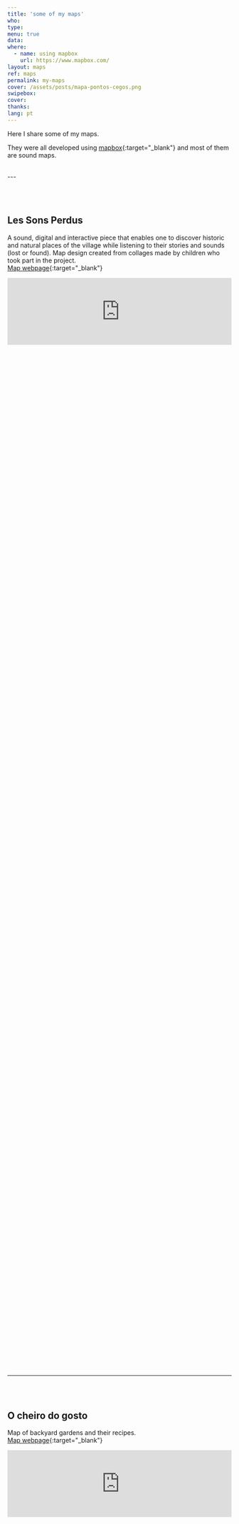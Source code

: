```yaml
---
title: 'some of my maps'
who: 
type: 
menu: true
data:
where: 
  - name: using mapbox
    url: https://www.mapbox.com/
layout: maps
ref: maps
permalink: my-maps
cover: /assets/posts/mapa-pontos-cegos.png
swipebox: 
cover: 
thanks:
lang: pt
---
```


Here I share some of my maps. 

They were all developed using [mapbox](https://mapbox.com){:target="_blank"} and most of them are sound maps.

<br>
---
    
<br><br> 

## Les Sons Perdus
A sound, digital and interactive piece that enables one to discover historic and natural places of the village while listening to their stories and sounds (lost or found).
Map design created from collages made by children who took part in the project.
<br>
[Map webpage](https://felixblume.com/lessonsperdus-carte.html){:target="_blank"}
<br>
  <div><div class="video-wrapper" style="width:100%; height:60vh !important"><iframe src="https://felixblume.com/lessonsperdus-carte.html"  width="100%" style="border:0px"></iframe>
  </div></div>
 
<br><br> 
  
  
---
      
<br><br> 

## O cheiro do gosto
Map of backyard gardens and their recipes.
<br>
[Map webpage](https://ocheirodogosto.com.br/){:target="_blank"}
<br>
  <div><div class="video-wrapper" style="width:100%; height:60vh !important"><iframe src="https://ocheirodogosto.com.br/"  width="100%" style="border:0px"></iframe>
  </div></div>
 
<br><br> 
  
  
---

<br><br> 
## Orelhinha
Sound map of calls done to public telephones. 
<br>
[Map webpage](../en/orelhinha){:target="_blank"}
<br>
  <div><div class="video-wrapper" style="width:100%; height:60vh !important"><iframe src="../mapa-orelhinha"  width="100%" style="border:0px"></iframe>
  </div></div>
 
<br><br> 
  
  
---
  
  
<br><br>   
   
## Sertão Sound Diary

Sound map of a travel diary.
<br>
[Map webpage](../en/diario-sonoro){:target="_blank"}
<br>
  <div>
  <div class="video-wrapper" style="width:100%; height:50vh !important">
  <iframe src="../diario-sonoro-sertao" style="width:100%; border:0px; background-color: transparent"></iframe>
  </div></div>

<br><br>
  
---
  
<br><br>   
   
## Cartography of Memories
Collaborative sound map with pandemic testimonials. 
<br>
[Map webpage](../en/cartografia){:target="_blank"}
<br>
  <div>
  <div style="width:100%; height:160vh !important;">  
  <div class="video-wrapper" style="width:100%; height: 80vh !important">  
   <iframe src="https://cartografiadasmemorias.org/" height="200" width="100%" style="border:0px" scrolling="no"></iframe>
  </div></div></div>
  <div class="overlay" onClick="style.pointerEvents='none'"></div>

<br><br>
  
---

<br><br>   
   
## Blind Spots
Surveillance camera map.
<br>
[Map webpage](../en/pontos-cegos){:target="_blank"}
<br> 
<div><div class="video-wrapper" style="width:100%; height:60vh !important"><iframe src="../mapa-pontos-cegos"  width="100%" style="border:0px"></iframe></div></div>
<br><br>
   
   
---

<br><br> 

## Sons do Tangará 
My neighborhood sound map.
<br>
[Map webpage](../sons-do-tangara){:target="_blank"}
<br>
  <div>
  <div style="width:100%; height:160vh !important;">  
  <div class="video-wrapper" style="width:100%; height: 80vh !important"> 
  <iframe src="../sons-do-tangara" height="200" width="100%" style="border:0px" scrolling="no"></iframe>
  </div></div></div>
  <div class="overlay" onClick="style.pointerEvents='none'"></div>

<br><br>

---
<br><br> 

## Félix Blume sound map
Félix Blume Sound map.
<br>
[Map webpage](https://felixblume.com/map.html){:target="_blank"}
<br>

  <div>
      <div style="width:100%; height:160vh !important;">  
      <div class="video-wrapper" style="width:100%; height: 80vh !important">  
       <iframe src="https://felixblume.com/map.html" height="200" width="100%" style="border:0px" scrolling="no"></iframe>
      </div></div>
  </div>
  <div class="overlay" onClick="style.pointerEvents='none'"></div>

<br><br>

---
  
<br><br> 

## ACA soundscape map
Sound map for ACA soundscape residency 2021 | USA
<br>
[Map webpage](https://felixblume.com/acasoundscapemap.html){:target="_blank"}
<br>
<div>
  <div style="width:100%; height:160vh !important;">  
  <div class="video-wrapper" style="width:100%; height: 80vh !important">  
   <iframe src="https://felixblume.com/acasoundscapemap.html" height="200" width="100%" style="border:0px" scrolling="no"></iframe>
  </div></div></div>
  <div class="overlay" onClick="style.pointerEvents='none'"></div>

<br><br>

---
  
<br><br> 

## Les voix de l'eau
Map for a sound walk | FRANCE
<br>
[Map webpage](https://felixblume.com/lesvoixdeleau-carte.html){:target="_blank"}
<br>
<div>
  <div style="width:100%; height:160vh !important;">  
  <div class="video-wrapper" style="width:100%; height: 80vh !important">  
   <iframe src="https://felixblume.com/lesvoixdeleau-carte.html" height="200" width="100%" style="border:0px; background-color:white !important" scrolling="no"></iframe>
  </div></div></div>
  <div class="overlay" onClick="style.pointerEvents='none'"></div>

<br><br>